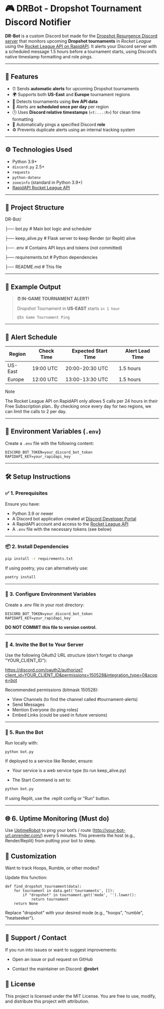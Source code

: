 # 🎮 DRBot - Dropshot Tournament Discord Notifier

**DR-Bot** is a custom Discord bot made for the [Dropshot Resurgence Discord server](discord.gg/dropshot) that monitors upcoming **Dropshot tournaments** in *Rocket League* using the [Rocket League API on RapidAPI](https://rapidapi.com/rocket-league1/api/rocket-league1). It alerts your Discord server with a scheduled message 1.5 hours before a tournament starts, using Discord’s native timestamp formatting and role pings.

--- 
## 🚀 Features

- ⏰ Sends **automatic alerts** for upcoming Dropshot tournaments
- 🌍 Supports both **US-East** and **Europe** tournament regions
- 🧠 Detects tournaments using **live API data**
- 📅 Alerts are **scheduled once per day** per region
- 🕒 Uses **Discord relative timestamps** (`<t:...:R>`) for clean time formatting
- 🔔 Automatically pings a specified Discord **role**
- ♻️ Prevents duplicate alerts using an internal tracking system

---

## ⚙️ Technologies Used

- Python 3.9+
- `discord.py` 2.5+
- `requests`
- `python-dotenv`
- `zoneinfo` (standard in Python 3.9+)
- [RapidAPI Rocket League API](https://rapidapi.com/rocket-league1/api/rocket-league1)

---

## 📁 Project Structure
DR-Bot/

├── bot.py # Main bot logic and scheduler

├── keep_alive.py # Flask server to keep Render (or Replit) alive

├── .env # Contains API keys and tokens (not committed)

├── requirements.txt # Python dependencies

├── README.md # This file

---

## 🧪 Example Output
> **:alarm_clock: IN-GAME TOURNAMENT ALERT!**
> 
> Dropshot Tournament in **US-EAST** starts `in 1 hour`
> 
> `@In Game Tournament Ping`

---

## 📅 Alert Schedule

| Region   | Check Time       | Expected Start Time | Alert Lead Time |
|----------|------------------|---------------------|-----------------|
| US-East  | 19:00 UTC        | 20:00-20:30 UTC     | 1.5 hours       |
| Europe   | 12:00 UTC        | 13:00-13:30 UTC     | 1.5 hours       |

> [!NOTE]
> The Rocket League API on RapidAPI only allows 5 calls per 24 hours in their Free Subscription plan.. By checking once every day for two regions, we can limit the calls to 2 per day.

---

## 🔑 Environment Variables (`.env`)

Create a `.env` file with the following content:

```env
DISCORD_BOT_TOKEN=your_discord_bot_token
RAPIDAPI_KEY=your_rapidapi_key
```

---

## 🛠️ Setup Instructions

### ✅ 1. Prerequisites

Ensure you have:

- Python 3.9 or newer
- A Discord bot application created at [Discord Developer Portal](https://discord.com/developers/applications)
- A RapidAPI account and access to the [Rocket League API](https://rapidapi.com/rocket-league-rocket-league-default/api/rocket-league1)
- A `.env` file with the necessary tokens (see below)

---

### 📦 2. Install Dependencies

```bash
pip install -r requirements.txt
```

If using poetry, you can alternatively use:

```bash
poetry install
```

---

### 🔐 3. Configure Environment Variables

Create a .env file in your root directory:

```env
DISCORD_BOT_TOKEN=your_discord_bot_token
RAPIDAPI_KEY=your_rapidapi_key
```

**DO NOT COMMIT this file to version control.**

---

### 🔗 4. Invite the Bot to Your Server

Use the following OAuth2 URL structure (don't forget to change "YOUR_CLIENT_ID"):

https://discord.com/oauth2/authorize?client_id=YOUR_CLIENT_ID&permissions=150528&integration_type=0&scope=bot

Recommended permissions (bitmask 150528):

- View Channels (to find the channel called #tournament-alerts)
- Send Messages
- Mention Everyone (to ping roles)
- Embed Links (could be used in future versions)

---

### 🚀 5. Run the Bot

Run locally with:

```
python bot.py
```

If deployed to a service like Render, ensure:

- Your service is a web service type (to run keep_alive.py)

- The Start Command is set to:

```bash
python bot.py
```

If using Replit, use the .replit config or "Run" button.

---

## 🌐 6. Uptime Monitoring (Must do)

Use [UptimeRobot](https://uptimerobot.com/) to ping your bot’s / route (http://your-bot-url.onrender.com/) every 5 minutes. This prevents the host (e.g., Render/Replit) from putting your bot to sleep.

## 🧩 Customization

Want to track Hoops, Rumble, or other modes?

Update this function:

```
def find_dropshot_tournament(data):
    for tournament in data.get('tournaments', []):
        if "dropshot" in tournament.get('mode', '').lower():
            return tournament
    return None

```
Replace "dropshot" with your desired mode (e.g., "hoops", "rumble", "heatseeker").

---

## 🙋 Support / Contact

If you run into issues or want to suggest improvements:

- Open an issue or pull request on GitHub

- Contact the maintainer on Discord: **@robrt**

## 📜 License

This project is licensed under the MIT License.
You are free to use, modify, and distribute this project with attribution.
